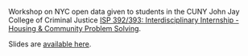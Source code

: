 Workshop on NYC open data given to students in the CUNY John Jay College of Criminal Justice [ISP 392/393: Interdisciplinary Internship - Housing & Community Problem Solving](http://www.jjay.cuny.edu/undergraduate-academic-internship-courses).

Slides are [available here](http://bit.ly/jj-open-data).